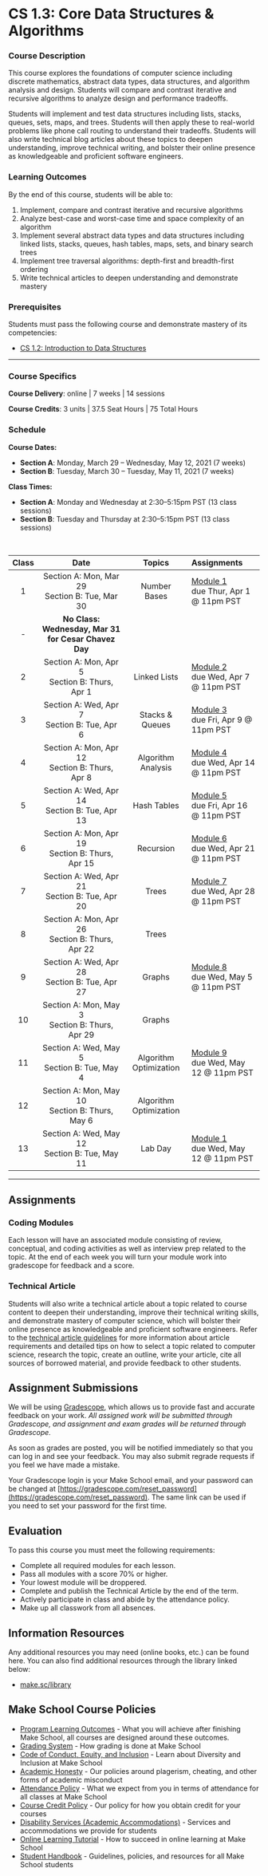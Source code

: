 # CS 1.3: Core Data Structures & Algorithms

### Course Description

This course explores the foundations of computer science including discrete mathematics, abstract data types, data structures, and algorithm analysis and design. Students will compare and contrast iterative and recursive algorithms to analyze design and performance tradeoffs. 

Students will implement and test data structures including lists, stacks, queues, sets, maps, and trees. Students will then apply these to real-world problems like phone call routing to understand their tradeoffs. Students will also write technical blog articles about these topics to deepen understanding, improve technical writing, and bolster their online presence as knowledgeable and proficient software engineers.


 
### Learning Outcomes

By the end of this course, students will be able to:
1. Implement, compare and contrast iterative and recursive algorithms
1. Analyze best-case and worst-case time and space complexity of an algorithm
1. Implement several abstract data types and data structures including linked lists, stacks, queues, hash tables, maps, sets, and binary search trees
1. Implement tree traversal algorithms: depth-first and breadth-first ordering
1. Write technical articles to deepen understanding and demonstrate mastery


### Prerequisites

Students must pass the following course and demonstrate mastery of its competencies:
- [CS 1.2: Introduction to Data Structures](https://make.sc/cs12-repo) 


---


### Course Specifics

**Course Delivery**: online | 7 weeks | 14 sessions

**Course Credits**: 3 units | 37.5 Seat Hours | 75 Total Hours

### Schedule

**Course Dates:** 
* **Section A**: Monday, March 29 – Wednesday, May 12, 2021 (7 weeks)
* **Section B**: Tuesday, March 30 – Tuesday, May 11, 2021 (7 weeks)

**Class Times:** 
* **Section A**: Monday and Wednesday at 2:30–5:15pm PST (13 class sessions)
* **Section B**: Tuesday and Thursday at 2:30–5:15pm PST (13 class sessions)


<br/>


| Class |                         Date                            |         Topics         |                 Assignments                 |
|:-----:|:-------------------------------------------------------:|:----------------------:|:--------------------------------------------|
|   1   |  Section A: Mon, Mar 29 <br> Section B:  Tue, Mar 30    |  Number Bases          | [Module 1] <br/> due Thur, Apr 1 @ 11pm PST |
|   -   | **No Class: Wednesday, Mar 31 for Cesar Chavez Day**    |
|   2   |  Section A:  Mon, Apr 5  <br> Section B:  Thurs, Apr 1  | Linked Lists           | [Module 2] <br/> due Wed, Apr 7 @ 11pm PST  |
|   3   |  Section A:  Wed, Apr 7  <br> Section B:  Tue, Apr 6    | Stacks & Queues        | [Module 3] <br/> due Fri, Apr 9 @ 11pm PST  |
|   4   |  Section A:  Mon, Apr 12 <br> Section B:  Thurs, Apr 8  | Algorithm Analysis     | [Module 4] <br/> due Wed, Apr 14 @ 11pm PST |
|   5   |  Section A:  Wed, Apr 14 <br> Section B:  Tue, Apr 13   | Hash Tables            | [Module 5] <br/> due Fri, Apr 16 @ 11pm PST |
|   6   |  Section A:  Mon, Apr 19 <br> Section B:  Thurs, Apr 15 | Recursion              | [Module 6] <br/> due Wed, Apr 21 @ 11pm PST |
|   7   |  Section A:  Wed, Apr 21 <br> Section B:  Tue, Apr 20   | Trees                  | [Module 7] <br/> due Wed, Apr 28 @ 11pm PST |
|   8   |  Section A:  Mon, Apr 26 <br> Section B:  Thurs, Apr 22 | Trees                  | 
|   9   |  Section A:  Wed, Apr 28 <br> Section B:  Tue, Apr 27   | Graphs                 | [Module 8] <br/> due Wed, May 5 @ 11pm PST  |
|   10  |  Section A:  Mon, May 3  <br> Section B:  Thurs, Apr 29 | Graphs                 | 
|   11  |  Section A:  Wed, May 5  <br> Section B:  Tue, May 4    | Algorithm Optimization | [Module 9] <br/> due Wed, May 12 @ 11pm PST |
|   12  |  Section A:  Mon, May 10 <br> Section B:  Thurs, May 6  | Algorithm Optimization | 
|   13  |  Section A:  Wed, May 12 <br> Section B:  Tue, May 11   | Lab Day                | [Module 1] <br/> due Wed, May 12 @ 11pm PST |




[Number Bases]: https://www.gradescope.com/
[Linked Lists]: https://www.gradescope.com/
[Stacks & Queues]: https://www.gradescope.com/
[Algorithm Analysis]: https://www.gradescope.com/
[Recursion]: https://www.gradescope.com/
[Trees]: https://www.gradescope.com/
[Graphs]: https://www.gradescope.com/
[Algorithm Optimization]: https://www.gradescope.com/


[Module 1]: https://www.gradescope.com/
[Module 2]: https://www.gradescope.com/
[Module 3]: https://www.gradescope.com/
[Module 4]: https://www.gradescope.com/
[Module 5]: https://www.gradescope.com/
[Module 6]: https://www.gradescope.com/
[Module 7]: https://www.gradescope.com/
[Module 8]: https://www.gradescope.com/
[Module 9]: https://www.gradescope.com/

[Technical Article]: https://www.gradescope.com/




--- 

## Assignments


### Coding Modules

Each lesson will have an associated module consisting of review, conceptual, and coding activities as well as interview prep related to the topic. At the end of each week you will turn your module work into gradescope for feedback and a score.

### Technical Article

Students will also write a technical article about a topic related to course content to deepen their understanding, improve their technical writing skills, and demonstrate mastery of computer science, which will bolster their online presence as knowledgeable and proficient software engineers.
Refer to the [technical article guidelines][] for more information about article requirements and detailed tips on how to select a topic related to computer science, research the topic, create an outline, write your article, cite all sources of borrowed material, and provide feedback to other students.

[technical article guidelines]: https://make.sc/cs13-article-guidelines

## Assignment Submissions

We will be using [Gradescope](gradescope.com), which allows us to provide fast and accurate feedback on your work. *All assigned work will be submitted through Gradescope, and assignment and exam grades will be returned through Gradescope.*

As soon as grades are posted, you will be notified immediately so that you can log in and see your feedback. You may also submit regrade requests if you feel we have made a mistake.

Your Gradescope login is your Make School email, and your password can be changed at [https://gradescope.com/reset_password](https://gradescope.com/reset_password). The same link can be used if you need to set your password for the first time.


## Evaluation

To pass this course you must meet the following requirements:

- Complete all required modules for each lesson.
- Pass all modules with a score 70% or higher.
- Your lowest module will be droppered.
- Complete and publish the Technical Article by the end of the term.
- Actively participate in class and abide by the attendance policy.
- Make up all classwork from all absences.

##  Information Resources

Any additional resources you may need (online books, etc.) can be found here. You can also find additional resources through the library linked below:

- [make.sc/library](http://make.sc/library)

## Make School Course Policies

- [Program Learning Outcomes](https://make.sc/program-learning-outcomes) - What you will achieve after finishing Make School, all courses are designed around these outcomes.
- [Grading System](https://make.sc/grading-system) - How grading is done at Make School
- [Code of Conduct, Equity, and Inclusion](https://make.sc/code-of-conduct) - Learn about Diversity and Inclusion at Make School
- [Academic Honesty](https://make.sc/academic-honesty-policy) - Our policies around plagerism, cheating, and other forms of academic misconduct
- [Attendance Policy](https://make.sc/attendance-policy) - What we expect from you in terms of attendance for all classes at Make School
- [Course Credit Policy](https://make.sc/course-credit-policy) - Our policy for how you obtain credit for your courses
- [Disability Services (Academic Accommodations)](https://make.sc/disability-services) - Services and accommodations we provide for students
- [Online Learning Tutorial](https://make.sc/online-learning-tutorial) - How to succeed in online learning at Make School
- [Student Handbook](https://make.sc/student-handbook) - Guidelines, policies, and resources for all Make School students

